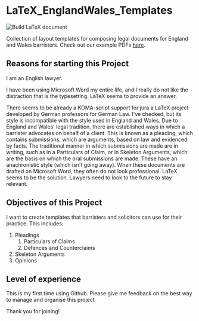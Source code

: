 # LaTeX_EnglandWales_Templates

![Build LaTeX document](https://github.com/passamo9/LaTeX_EnglandWales_Templates/workflows/Build%20LaTeX%20document/badge.svg?branch=master)

Collection of layout templates for composing legal documents for England and Wales barristers. Check out our example PDFs [here](https://github.com/passamo9/LaTeX_EnglandWales_Templates/find/examples).

## Reasons for starting this Project

I am an English lawyer.

I have been using Microsoft Word my entire life, and I really do not like the distraction that is the typesetting. LaTeX seems to provide an answer. 

There seems to be already a KOMA-script support for jura a LaTeX project developed by German professors for German Law. I've checked, but its style is incompatible with the style used in England and Wales. Due to England and Wales' legal tradition, there are established ways in which a barrister advocates on behalf of a client. This is known as a pleading, which contains submissions, which are arguments, based on law and evidenced by facts. The traditional manner in which submissions are made are in writing, such as in a Particulars of Claim, or in Skeleton Arguments, which are the basis on which the oral submissions are made. These have an anachronistic style (which isn't going away). When these documents are drafted on Microsoft Word, they often do not look professional. LaTeX seems to be the solution. Lawyers need to look to the future to stay relevant.

## Objectives of this Project

I want to create templates that barristers and solicitors can use for their practice. This includes:

1. Pleadings
    1. Particulars of Claims
    1. Defences and Counterclaims
1. Skeleton Arguments
1. Opinions

## Level of experience

This is my first time using Github. Please give me feedback on the best way to manage and organise this project

Thank you for joining!
